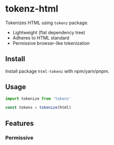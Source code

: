 
# tokenz-html

Tokenizes HTML using `tokenz` package.

* Lightweight (flat dependency tree)
* Adheres to HTML standard
* Permissive browser-like tokenization

## Install

Install package `html-tokenz` with npm/yarn/pnpm.

## Usage

```javascript
import tokenize from 'tokenz'

const tokens = tokenize(html)
```

## Features

### Permissive
